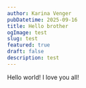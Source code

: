 ```yaml
---
author: Karina Venger
pubDatetime: 2025-09-16
title: Hello brother
ogImage: test
slug: test
featured: true
draft: false
description: test
---
```

Hello world! I love you all!